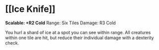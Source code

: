 # [[Ice Knife]]
**Scalable: +R2 Cold**
Range: Six Tiles
Damage: R3 Cold

You hurl a shard of ice at a spot you can see within range. All creatures within one tile are hit, but reduce their individual damage with a dexterity check.